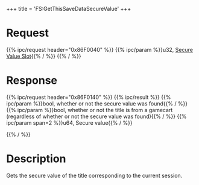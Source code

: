 +++
title = 'FS:GetThisSaveDataSecureValue'
+++

# Request

{{% ipc/request header="0x86F0040" %}}
{{% ipc/param %}}u32, [Secure Value Slot](Filesystem_services#securevalueslot "wikilink"){{% / %}}
{{% / %}}

# Response

{{% ipc/request header="0x86F0140" %}}
{{% ipc/result %}}
{{% ipc/param %}}bool, whether or not the secure value was found{{% / %}}
{{% ipc/param %}}bool, whether or not the title is from a gamecart (regardless of whether or not the secure value was found){{% / %}}
{{% ipc/param span=2 %}}u64, Secure value{{% / %}}

{{% / %}}

# Description

Gets the secure value of the title corresponding to the current session.
